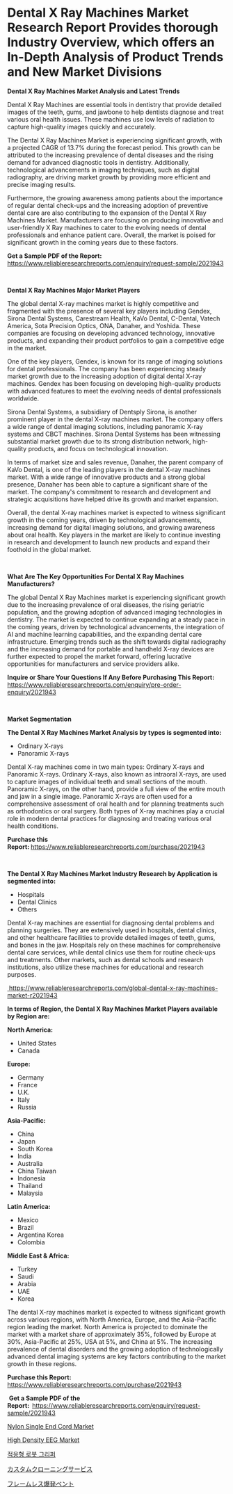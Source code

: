 <p><h1>Dental X Ray Machines Market Research Report Provides thorough Industry Overview, which offers an In-Depth Analysis of Product Trends and New Market Divisions</h1></p><p><strong>Dental X Ray Machines Market Analysis and Latest Trends</strong></p>
<p><p>Dental X Ray Machines are essential tools in dentistry that provide detailed images of the teeth, gums, and jawbone to help dentists diagnose and treat various oral health issues. These machines use low levels of radiation to capture high-quality images quickly and accurately.</p><p>The Dental X Ray Machines Market is experiencing significant growth, with a projected CAGR of 13.7% during the forecast period. This growth can be attributed to the increasing prevalence of dental diseases and the rising demand for advanced diagnostic tools in dentistry. Additionally, technological advancements in imaging techniques, such as digital radiography, are driving market growth by providing more efficient and precise imaging results.</p><p>Furthermore, the growing awareness among patients about the importance of regular dental check-ups and the increasing adoption of preventive dental care are also contributing to the expansion of the Dental X Ray Machines Market. Manufacturers are focusing on producing innovative and user-friendly X Ray machines to cater to the evolving needs of dental professionals and enhance patient care. Overall, the market is poised for significant growth in the coming years due to these factors.</p></p>
<p><strong>Get a Sample PDF of the Report:&nbsp;</strong> <a href="https://www.reliableresearchreports.com/enquiry/request-sample/2021943">https://www.reliableresearchreports.com/enquiry/request-sample/2021943</a></p>
<p>&nbsp;</p>
<p><strong>Dental X Ray Machines Major Market Players</strong></p>
<p><p>The global dental X-ray machines market is highly competitive and fragmented with the presence of several key players including Gendex, Sirona Dental Systems, Carestream Health, KaVo Dental, C-Dental, Vatech America, Sota Precision Optics, ONA, Danaher, and Yoshida. These companies are focusing on developing advanced technology, innovative products, and expanding their product portfolios to gain a competitive edge in the market.</p><p>One of the key players, Gendex, is known for its range of imaging solutions for dental professionals. The company has been experiencing steady market growth due to the increasing adoption of digital dental X-ray machines. Gendex has been focusing on developing high-quality products with advanced features to meet the evolving needs of dental professionals worldwide.</p><p>Sirona Dental Systems, a subsidiary of Dentsply Sirona, is another prominent player in the dental X-ray machines market. The company offers a wide range of dental imaging solutions, including panoramic X-ray systems and CBCT machines. Sirona Dental Systems has been witnessing substantial market growth due to its strong distribution network, high-quality products, and focus on technological innovation.</p><p>In terms of market size and sales revenue, Danaher, the parent company of KaVo Dental, is one of the leading players in the dental X-ray machines market. With a wide range of innovative products and a strong global presence, Danaher has been able to capture a significant share of the market. The company's commitment to research and development and strategic acquisitions have helped drive its growth and market expansion.</p><p>Overall, the dental X-ray machines market is expected to witness significant growth in the coming years, driven by technological advancements, increasing demand for digital imaging solutions, and growing awareness about oral health. Key players in the market are likely to continue investing in research and development to launch new products and expand their foothold in the global market.</p></p>
<p>&nbsp;</p>
<p><strong>What Are The Key Opportunities For Dental X Ray Machines Manufacturers?</strong></p>
<p><p>The global Dental X Ray Machines market is experiencing significant growth due to the increasing prevalence of oral diseases, the rising geriatric population, and the growing adoption of advanced imaging technologies in dentistry. The market is expected to continue expanding at a steady pace in the coming years, driven by technological advancements, the integration of AI and machine learning capabilities, and the expanding dental care infrastructure. Emerging trends such as the shift towards digital radiography and the increasing demand for portable and handheld X-ray devices are further expected to propel the market forward, offering lucrative opportunities for manufacturers and service providers alike.</p></p>
<p><strong>Inquire or Share Your Questions If Any Before Purchasing This Report:</strong> <a href="https://www.reliableresearchreports.com/enquiry/pre-order-enquiry/2021943">https://www.reliableresearchreports.com/enquiry/pre-order-enquiry/2021943</a></p>
<p>&nbsp;</p>
<p><strong>Market Segmentation</strong></p>
<p><strong>The Dental X Ray Machines Market Analysis by types is segmented into:</strong></p>
<p><ul><li>Ordinary X-rays</li><li>Panoramic X-rays</li></ul></p>
<p><p>Dental X-ray machines come in two main types: Ordinary X-rays and Panoramic X-rays. Ordinary X-rays, also known as intraoral X-rays, are used to capture images of individual teeth and small sections of the mouth. Panoramic X-rays, on the other hand, provide a full view of the entire mouth and jaw in a single image. Panoramic X-rays are often used for a comprehensive assessment of oral health and for planning treatments such as orthodontics or oral surgery. Both types of X-ray machines play a crucial role in modern dental practices for diagnosing and treating various oral health conditions.</p></p>
<p><strong>Purchase this Report:&nbsp;</strong><a href="https://www.reliableresearchreports.com/purchase/2021943">https://www.reliableresearchreports.com/purchase/2021943</a></p>
<p>&nbsp;</p>
<p><strong>The Dental X Ray Machines Market Industry Research by Application is segmented into:</strong></p>
<p><ul><li>Hospitals</li><li>Dental Clinics</li><li>Others</li></ul></p>
<p><p>Dental X-ray machines are essential for diagnosing dental problems and planning surgeries. They are extensively used in hospitals, dental clinics, and other healthcare facilities to provide detailed images of teeth, gums, and bones in the jaw. Hospitals rely on these machines for comprehensive dental care services, while dental clinics use them for routine check-ups and treatments. Other markets, such as dental schools and research institutions, also utilize these machines for educational and research purposes.</p></p>
<p><a href="https://www.reliableresearchreports.com/global-dental-x-ray-machines-market-r2021943">&nbsp;https://www.reliableresearchreports.com/global-dental-x-ray-machines-market-r2021943</a></p>
<p><strong>In terms of Region, the Dental X Ray Machines Market Players available by Region are:</strong></p>
<p>
    <p> <strong> North America: </strong>
        <ul>
            <li>United States</li>
            <li>Canada</li>
        </ul>
        </p> 
    <p> <strong> Europe: </strong>
        <ul>
            <li>Germany</li>
            <li>France</li>
            <li>U.K.</li>
            <li>Italy</li>
            <li>Russia</li>
        </ul>
        </p> 
    <p> <strong> Asia-Pacific: </strong>
        <ul>
            <li>China</li>
            <li>Japan</li>
            <li>South Korea</li>
            <li>India</li>
            <li>Australia</li>
            <li>China Taiwan</li>
            <li>Indonesia</li>
            <li>Thailand</li>
            <li>Malaysia</li>
        </ul>
        </p> 
    <p> <strong> Latin America: </strong>
        <ul>
            <li>Mexico</li>
            <li>Brazil</li>
            <li>Argentina Korea</li>
            <li>Colombia</li>
        </ul>
        </p> 
    <p> <strong> Middle East & Africa: </strong>
        <ul>
            <li>Turkey</li>
            <li>Saudi</li>
            <li>Arabia</li>
            <li>UAE</li>
            <li>Korea</li>
        </ul>
    </p>
    </p>
<p><p>The dental X-ray machines market is expected to witness significant growth across various regions, with North America, Europe, and the Asia-Pacific region leading the market. North America is projected to dominate the market with a market share of approximately 35%, followed by Europe at 30%, Asia-Pacific at 25%, USA at 5%, and China at 5%. The increasing prevalence of dental disorders and the growing adoption of technologically advanced dental imaging systems are key factors contributing to the market growth in these regions.</p></p>
<p><strong>Purchase this Report: </strong><a href="https://www.reliableresearchreports.com/purchase/2021943">https://www.reliableresearchreports.com/purchase/2021943</a></p>
<p>&nbsp;<strong>Get a Sample PDF of the Report:&nbsp;&nbsp;</strong><a href="https://www.reliableresearchreports.com/enquiry/request-sample/2021943">https://www.reliableresearchreports.com/enquiry/request-sample/2021943</a></p>
<p><strong></strong></p>
<p><p><a href="https://issuu.com/reportprime-2/docs/nylon-single-end-cord-market-size-2030.pptx">Nylon Single End Cord Market</a></p><p><a href="https://github.com/ruddyyedelwadw/Market-Research-Report-List-2/blob/main/high-density-eeg-market.md">High Density EEG Market</a></p><p><a href="https://medium.com/@joananitzsche/%EC%A0%81%EC%9D%91-%EB%A1%9C%EB%B4%87-%EA%B7%B8%EB%A6%AC%ED%8D%BC-%EC%8B%9C%EC%9E%A5-%EA%B7%9C%EB%AA%A8-%EB%B0%8F-%EC%8B%9C%EC%9E%A5-%EB%8F%99%ED%96%A5-%EC%A0%84%EC%B2%B4-%EC%82%B0%EC%97%85-%EC%A0%84%EB%A7%9D-2024-2031-48a96cb352ca">적응형 로봇 그리퍼</a></p><p><a href="https://medium.com/@munroco657/%E3%82%AB%E3%82%B9%E3%82%BF%E3%83%A0%E3%82%AF%E3%83%AD%E3%83%BC%E3%83%8B%E3%83%B3%E3%82%B0%E3%82%B5%E3%83%BC%E3%83%93%E3%82%B9%E3%81%AE%E5%B8%82%E5%A0%B4%E3%82%B7%E3%82%A7%E3%82%A2%E3%81%AE%E9%80%B2%E5%8C%96%E3%81%A8%E5%B8%82%E5%A0%B4%E6%88%90%E9%95%B7%E3%83%88%E3%83%AC%E3%83%B3%E3%83%892024-2031-69779e868582">カスタムクローニングサービス</a></p><p><a href="https://medium.com/@chloekessler01/%E3%83%95%E3%83%AC%E3%83%BC%E3%83%A0%E3%83%AC%E3%82%B9%E7%88%86%E7%99%BA%E9%98%B2%E6%AD%A2%E3%83%99%E3%83%B3%E3%83%88%E3%82%B7%E3%82%A7%E3%82%A2%E3%81%AE%E9%80%B2%E5%8C%96%E3%81%A8%E5%B8%82%E5%A0%B4%E6%88%90%E9%95%B7%E5%8B%95%E5%90%912024%E5%B9%B4%E3%81%8B%E3%82%892031%E5%B9%B4%E3%81%BE%E3%81%A7-2b4bc244d70d">フレームレス爆発ベント</a></p></p>